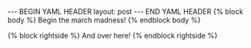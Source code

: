 --- BEGIN YAML HEADER
layout: post
--- END YAML HEADER
{% block body %}
Begin the march madness!
{% endblock body %}

{% block rightside %}
And over here!
{% endblock rightside %}
